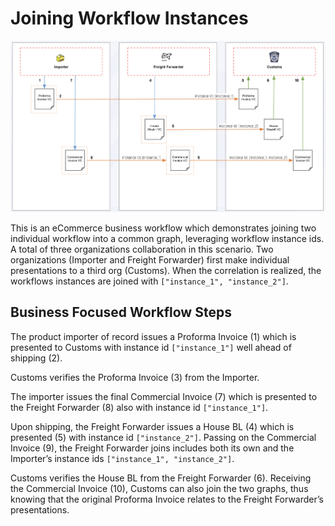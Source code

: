 # Joining Workflow Instances

<img src="./workflow-instance-join.png"/>

This is an eCommerce business workflow which demonstrates joining two individual workflow into a common graph, leveraging workflow instance ids. A total of three organizations collaboration in this scenario. Two organizations (Importer and Freight Forwarder) first make individual presentations to a third org (Customs). When the correlation is realized, the workflows instances are joined with `["instance_1", "instance_2"]`.

## Business Focused Workflow Steps
The product importer of record issues a Proforma Invoice (1) which is presented to Customs with instance id `["instance_1"]` well ahead of shipping (2). 

Customs verifies the Proforma Invoice (3) from the Importer.

The importer issues the final Commercial Invoice (7) which is presented to the Freight Forwarder (8) also with instance id `["instance_1"]`.

Upon shipping, the Freight Forwarder issues a House BL (4) which is presented (5) with instance id `["instance_2"]`.
Passing on the Commercial Invoice (9), the Freight Forwarder joins includes both its own and the Importer’s instance ids `["instance_1", "instance_2"]`. 

Customs verifies the House BL from the Freight Forwarder (6). 
Receiving the Commercial Invoice (10), Customs can also join the two graphs, thus knowing that the original Proforma Invoice relates to the Freight Forwarder’s presentations. 

